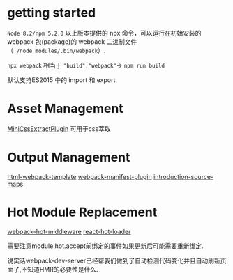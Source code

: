 
# getting started
`Node 8.2/npm 5.2.0` 以上版本提供的 npx 命令，可以运行在初始安装的 webpack 包(package)的 webpack 二进制文件（`./node_modules/.bin/webpack`）.

`npx webpack` 相当于 `"build":"webpack"`-> `npm run build`

默认支持ES2015 中的 import 和 export.

# Asset Management
[MiniCssExtractPlugin](https://webpack.js.org/plugins/mini-css-extract-plugin/#minimizing-for-production)
可用于css萃取

# Output Management
[html-webpack-template](https://github.com/jaketrent/html-webpack-template)
[webpack-manifest-plugin](https://github.com/danethurber/webpack-manifest-plugin)
[introduction-source-maps](https://blog.teamtreehouse.com/introduction-source-maps)

# Hot Module Replacement
[webpack-hot-middleware](https://github.com/webpack-contrib/webpack-hot-middleware)
[react-hot-loader](https://github.com/gaearon/react-hot-loader)

需要注意module.hot.accept前绑定的事件如果更新后可能需要重新绑定.

说实话webpack-dev-server已经帮我们做到了自动检测代码变化并且自动刷新页面了,不知道HMR的必要性是什么.









